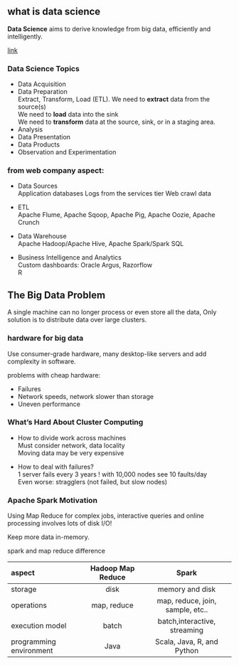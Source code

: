 ## what is data science

**Data Science** aims to derive knowledge from big data, efficiently and intelligently.

[link](http://drewconway.com/zia/2013/3/26/the-data-science-venn-diagram)

### Data Science Topics

+   Data Acquisition  
+   Data Preparation  
    Extract, Transform, Load (ETL). 
    We need to **extract** data from the source(s)  
    We need to **load** data into the sink  
    We need to **transform** data at the source, sink, or in a staging area. 
+   Analysis
+   Data Presentation
+   Data Products
+   Observation and Experimentation


### from web company aspect:

+   Data Sources  
    Application databases 
    Logs from the services tier 
    Web crawl data 

+   ETL  
    Apache Flume, Apache Sqoop, Apache Pig, Apache Oozie,
Apache Crunch

+   Data Warehouse  
    Apache Hadoop/Apache Hive, Apache Spark/Spark SQL

+   Business Intelligence and Analytics  
    Custom dashboards: Oracle Argus, Razorflow  
    R

## The Big Data Problem

A single machine can no longer process or even store all
the data, Only solution is to distribute data over large clusters.

### hardware for big data

Use consumer-grade hardware, many desktop-like servers and add complexity in software.

problems with cheap hardware:

+   Failures
+   Network speeds, network slower than storage
+   Uneven performance

### What’s Hard About Cluster Computing

+   How to divide work across machines  
    Must consider network, data locality   
    Moving data may be very expensive

+   How to deal with failures?  
    1 server fails every 3 years ! with 10,000 nodes see 10 faults/day  
    Even worse: stragglers (not failed, but slow nodes)


### Apache Spark Motivation

Using Map Reduce for complex jobs, interactive queries
and online processing involves lots of disk I/O!

Keep more data in-memory.

spark and map reduce difference

aspect      | Hadoop Map Reduce | Spark
:-----------|:------------:|:------------:
 storage    | disk         | memory and disk     
 operations | map, reduce   | map, reduce, join, sample, etc..    
 execution model | batch   | batch,interactive, streaming      
 programming environment |  Java |    Scala, Java, R, and Python
